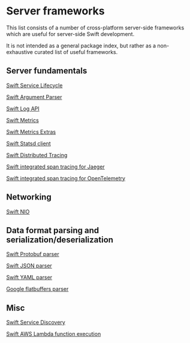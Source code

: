 # Server frameworks
This list consists of a number of cross-platform server-side frameworks which are useful for server-side Swift development.

It is not intended as a general package index, but rather as a non-exhaustive curated list of useful frameworks.

## Server fundamentals
[Swift Service Lifecycle](https://github.com/swift-server/swift-service-lifecycle)

[Swift Argument Parser](https://github.com/apple/swift-argument-parser)

[Swift Log API](https://github.com/apple/swift-log)

[Swift Metrics](https://github.com/apple/swift-metrics)

[Swift Metrics Extras](https://github.com/apple/swift-metrics-extras)

[Swift Statsd client](https://github.com/apple/swift-statsd-client)

[Swift Distributed Tracing](https://github.com/apple/swift-distributed-tracing)

[Swift integrated span tracing for Jaeger](https://github.com/slashmo/jaeger-client-swift)

[Swift integrated span tracing for OpenTelemetry](https://github.com/slashmo/opentelemetry-swift)

## Networking
[Swift NIO](https://github.com/apple/swift-nio)

## Data format parsing and serialization/deserialization
[Swift Protobuf parser](https://github.com/apple/swift-protobuf)

[Swift JSON parser](https://github.com/SwiftyJSON/SwiftyJSON)

[Swift YAML parser](https://github.com/jpsim/Yams)

[Google flatbuffers parser](https://google.github.io/flatbuffers/)

## Misc
[Swift Service Discovery](https://github.com/apple/swift-service-discovery)

[Swift AWS Lambda function execution](https://swift.org/blog/aws-lambda-runtime/)

